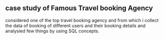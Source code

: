 ## case study of Famous Travel booking Agency

considered one of the top travel booking agency and from which i collect the data of booking of different users and their booking details and analysied few things by 
using SQL concepts.
